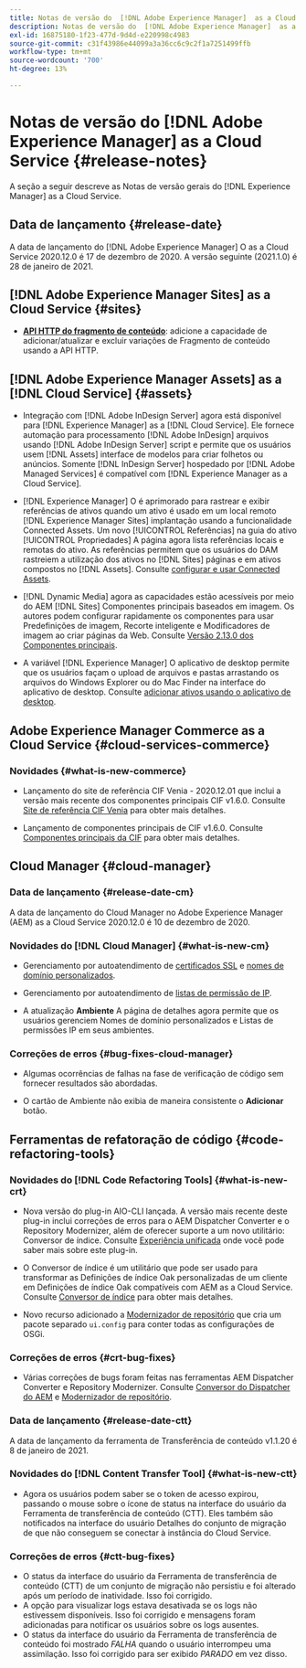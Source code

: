 ```yaml
---
title: Notas de versão do  [!DNL Adobe Experience Manager]  as a Cloud Service 2020.12.0.
description: Notas de versão do  [!DNL Adobe Experience Manager]  as a Cloud Service 2020.12.0.
exl-id: 16875180-1f23-477d-9d4d-e220998c4983
source-git-commit: c31f43986e44099a3a36cc6c9c2f1a7251499ffb
workflow-type: tm+mt
source-wordcount: '700'
ht-degree: 13%

---
```


# Notas de versão do [!DNL Adobe Experience Manager] as a Cloud Service  {#release-notes}

A seção a seguir descreve as Notas de versão gerais do [!DNL Experience Manager] as a Cloud Service.

## Data de lançamento {#release-date}

A data de lançamento do [!DNL Adobe Experience Manager] O as a Cloud Service 2020.12.0 é 17 de dezembro de 2020.
A versão seguinte (2021.1.0) é 28 de janeiro de 2021.

## [!DNL Adobe Experience Manager Sites] as a Cloud Service {#sites}

* **[API HTTP do fragmento de conteúdo](/help/assets/content-fragments/assets-api-content-fragments.md)**: adicione a capacidade de adicionar/atualizar e excluir variações de Fragmento de conteúdo usando a API HTTP.

## [!DNL Adobe Experience Manager Assets] as a [!DNL Cloud Service] {#assets}

* Integração com [!DNL Adobe InDesign Server] agora está disponível para [!DNL Experience Manager] as a [!DNL Cloud Service]. Ele fornece automação para processamento [!DNL Adobe InDesign] arquivos usando [!DNL Adobe InDesign Server] script e permite que os usuários usem [!DNL Assets] interface de modelos para criar folhetos ou anúncios. Somente [!DNL InDesign Server] hospedado por [!DNL Adobe Managed Services] é compatível com [!DNL Experience Manager as a Cloud Service]. <!-- TBD: Add link to article. -->

* [!DNL Experience Manager] O é aprimorado para rastrear e exibir referências de ativos quando um ativo é usado em um local remoto [!DNL Experience Manager Sites] implantação usando a funcionalidade Connected Assets. Um novo [!UICONTROL Referências] na guia do ativo [!UICONTROL Propriedades] A página agora lista referências locais e remotas do ativo. As referências permitem que os usuários do DAM rastreiem a utilização dos ativos no [!DNL Sites] páginas e em ativos compostos no [!DNL Assets]. Consulte [configurar e usar Connected Assets](/help/assets/use-assets-across-connected-assets-instances.md).

* [!DNL Dynamic Media] agora as capacidades estão acessíveis por meio do AEM [!DNL Sites] Componentes principais baseados em imagem. Os autores podem configurar rapidamente os componentes para usar Predefinições de imagem, Recorte inteligente e Modificadores de imagem ao criar páginas da Web. Consulte [Versão 2.13.0 dos Componentes principais](https://github.com/adobe/aem-core-wcm-components/releases/tag/core.wcm.components.reactor-2.13.0).

* A variável [!DNL Experience Manager] O aplicativo de desktop permite que os usuários façam o upload de arquivos e pastas arrastando os arquivos do Windows Explorer ou do Mac Finder na interface do aplicativo de desktop. Consulte [adicionar ativos usando o aplicativo de desktop](https://experienceleague.adobe.com/docs/experience-manager-desktop-app/using/using.html#upload-and-add-new-assets-to-aem).

## Adobe Experience Manager Commerce as a Cloud Service {#cloud-services-commerce}

### Novidades {#what-is-new-commerce}

* Lançamento do site de referência CIF Venia - 2020.12.01 que inclui a versão mais recente dos componentes principais CIF v1.6.0. Consulte [Site de referência CIF Venia](https://github.com/adobe/aem-cif-guides-venia/releases/tag/venia-2020.12.01) para obter mais detalhes.

* Lançamento de componentes principais de CIF v1.6.0. Consulte [Componentes principais da CIF](https://github.com/adobe/aem-core-cif-components/releases/tag/core-cif-components-reactor-1.6.0) para obter mais detalhes.

## Cloud Manager {#cloud-manager}

### Data de lançamento {#release-date-cm}

A data de lançamento do Cloud Manager no Adobe Experience Manager (AEM) as a Cloud Service 2020.12.0 é 10 de dezembro de 2020.

### Novidades do [!DNL Cloud Manager] {#what-is-new-cm}

* Gerenciamento por autoatendimento de [certificados SSL](/help/implementing/cloud-manager/managing-ssl-certifications/introduction.md) e [nomes de domínio personalizados](/help/implementing/cloud-manager/custom-domain-names/introduction.md).

* Gerenciamento por autoatendimento de [listas de permissão de IP](/help/implementing/cloud-manager/ip-allow-lists/introduction.md).

* A atualização **Ambiente** A página de detalhes agora permite que os usuários gerenciem Nomes de domínio personalizados e Listas de permissões IP em seus ambientes.

### Correções de erros {#bug-fixes-cloud-manager}

* Algumas ocorrências de falhas na fase de verificação de código sem fornecer resultados são abordadas.

* O cartão de Ambiente não exibia de maneira consistente o **Adicionar** botão.

## Ferramentas de refatoração de código {#code-refactoring-tools}

### Novidades do [!DNL Code Refactoring Tools] {#what-is-new-crt}

* Nova versão do plug-in AIO-CLI lançada. A versão mais recente deste plug-in inclui correções de erros para o AEM Dispatcher Converter e o Repository Modernizer, além de oferecer suporte a um novo utilitário: Conversor de índice. Consulte [Experiência unificada](https://experienceleague.adobe.com/docs/experience-manager-cloud-service/content/migration-journey/refactoring-tools/unified-experience.html?lang=en#benefits) onde você pode saber mais sobre este plug-in.

* O Conversor de índice é um utilitário que pode ser usado para transformar as Definições de índice Oak personalizadas de um cliente em Definições de índice Oak compatíveis com AEM as a Cloud Service. Consulte [Conversor de índice](https://github.com/adobe/aem-cloud-service-source-migration/tree/master/packages/index-converter) para obter mais detalhes.

* Novo recurso adicionado a [Modernizador de repositório](https://github.com/adobe/aem-cloud-service-source-migration/tree/master/packages/repository-modernizer) que cria um pacote separado `ui.config` para conter todas as configurações de OSGi.

### Correções de erros {#crt-bug-fixes}

* Várias correções de bugs foram feitas nas ferramentas AEM Dispatcher Converter e Repository Modernizer. Consulte [Conversor do Dispatcher do AEM](https://github.com/adobe/aem-cloud-service-source-migration/tree/master/packages/dispatcher-converter) e [Modernizador de repositório](https://github.com/adobe/aem-cloud-service-source-migration/tree/master/packages/repository-modernizer).

### Data de lançamento {#release-date-ctt}

A data de lançamento da ferramenta de Transferência de conteúdo v1.1.20 é 8 de janeiro de 2021.

### Novidades do [!DNL Content Transfer Tool] {#what-is-new-ctt}

* Agora os usuários podem saber se o token de acesso expirou, passando o mouse sobre o ícone de status na interface do usuário da Ferramenta de transferência de conteúdo (CTT). Eles também são notificados na interface do usuário Detalhes do conjunto de migração de que não conseguem se conectar à instância do Cloud Service.

### Correções de erros {#ctt-bug-fixes}

* O status da interface do usuário da Ferramenta de transferência de conteúdo (CTT) de um conjunto de migração não persistiu e foi alterado após um período de inatividade. Isso foi corrigido.
* A opção para visualizar logs estava desativada se os logs não estivessem disponíveis. Isso foi corrigido e mensagens foram adicionadas para notificar os usuários sobre os logs ausentes.
* O status da interface do usuário da Ferramenta de transferência de conteúdo foi mostrado *FALHA* quando o usuário interrompeu uma assimilação. Isso foi corrigido para ser exibido *PARADO* em vez disso.
